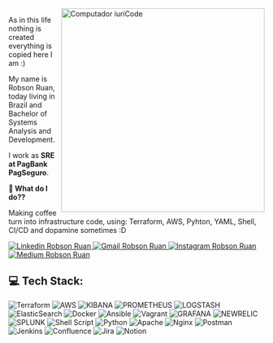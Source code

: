 <img src="https://raw.githubusercontent.com/MicaelliMedeiros/micaellimedeiros/master/image/computer-illustration.png" min-width="400px" max-width="400px" width="400px" align="right" alt="Computador iuriCode">

<p align="left"> 
As in this life nothing is created everything is copied here I am :)

My name is Robson Ruan, today living in Brazil and Bachelor of Systems Analysis and Development.
 
I work as <strong> SRE at PagBank PagSeguro</strong>.<br>
 
</p>

<p align="left">
  <strong> 💼 What do I do??</strong>
 
 Making coffee turn into infrastructure code, using: Terraform, AWS, Pyhton, YAML, Shell, CI/CD and dopamine sometimes :D
</p>


<p align="left">
   <a href="https://www.linkedin.com/in/robson-ruan-141b34161/" target="_blank">
     <img src="https://img.shields.io/badge/LinkedIn-%230077B5.svg?logo=linkedin&logoColor=white" alt="Linkedin Robson Ruan"/>
   </a> 

   <a href="mailto:robsonruan360@gmail.com" target="_blank">
     <img src="https://img.shields.io/badge/-Gmail-FF0000?style=flat-square&labelColor=FF0000&logo=gmail&logoColor=white&" alt="Gmail Robson Ruan">
   </a>
 
   <a href="https://www.instagram.com/rruan92/" target="_blank">
     <img src="https://img.shields.io/badge/Instagram-%23E4405F.svg?logo=Instagram&logoColor=white" alt="Instagram Robson Ruan">
   </a> 
   <a href="https://medium.com/@@robsonruan360" target="_blank">
     <img src="https://img.shields.io/badge/Medium-12100E?logo=medium&logoColor=white" alt="Medium Robson Ruan">
   </a>
   
## 💻 Tech Stack:
![Terraform](https://img.shields.io/badge/terraform-%235835CC.svg?style=for-the-badge&logo=terraform&logoColor=white) ![AWS](https://img.shields.io/badge/AWS-%23FF9900.svg?style=for-the-badge&logo=amazon-aws&logoColor=white) ![KIBANA](https://img.shields.io/badge/kibana-005571.svg?style=for-the-badge&logo=kibana&logoColor=white&color=%23005571) ![PROMETHEUS](https://img.shields.io/badge/prometheus-E6522C.svg?style=for-the-badge&logo=prometheus&logoColor=white&color=%23E6522C) ![LOGSTASH](https://img.shields.io/badge/logstash-005571.svg?style=for-the-badge&logo=logstash) ![ElasticSearch](https://img.shields.io/badge/-ElasticSearch-005571?style=for-the-badge&logo=elasticsearch) ![Docker](https://img.shields.io/badge/docker-%230db7ed.svg?style=for-the-badge&logo=docker&logoColor=white) ![Ansible](https://img.shields.io/badge/ansible-%231A1918.svg?style=for-the-badge&logo=ansible&logoColor=white) ![Vagrant](https://img.shields.io/badge/vagrant-%231563FF.svg?style=for-the-badge&logo=vagrant&logoColor=white) ![GRAFANA](https://img.shields.io/badge/grafana-F46800.svg?style=for-the-badge&logo=grafana&logoColor=white&color=%23F46800) ![NEWRELIC](https://img.shields.io/badge/newrelic-1CE783.svg?style=for-the-badge&logo=newrelic&logoColor=white&color=%231CE783) ![SPLUNK](https://img.shields.io/badge/splunk-000000.svg?style=for-the-badge&logo=splunk&color=%23000000) ![Shell Script](https://img.shields.io/badge/shell_script-%23121011.svg?style=for-the-badge&logo=gnu-bash&logoColor=white) ![Python](https://img.shields.io/badge/python-3670A0?style=for-the-badge&logo=python&logoColor=ffdd54) ![Apache](https://img.shields.io/badge/apache-%23D42029.svg?style=for-the-badge&logo=apache&logoColor=white) ![Nginx](https://img.shields.io/badge/nginx-%23009639.svg?style=for-the-badge&logo=nginx&logoColor=white) ![Postman](https://img.shields.io/badge/Postman-FF6C37?style=for-the-badge&logo=postman&logoColor=white) ![Jenkins](https://img.shields.io/badge/jenkins-%232C5263.svg?style=for-the-badge&logo=jenkins&logoColor=white) ![Confluence](https://img.shields.io/badge/confluence-%23172BF4.svg?style=for-the-badge&logo=confluence&logoColor=white) ![Jira](https://img.shields.io/badge/jira-%230A0FFF.svg?style=for-the-badge&logo=jira&logoColor=white) ![Notion](https://img.shields.io/badge/Notion-%23000000.svg?style=for-the-badge&logo=notion&logoColor=white)
</p> 

<p align="left">
 
</p>
